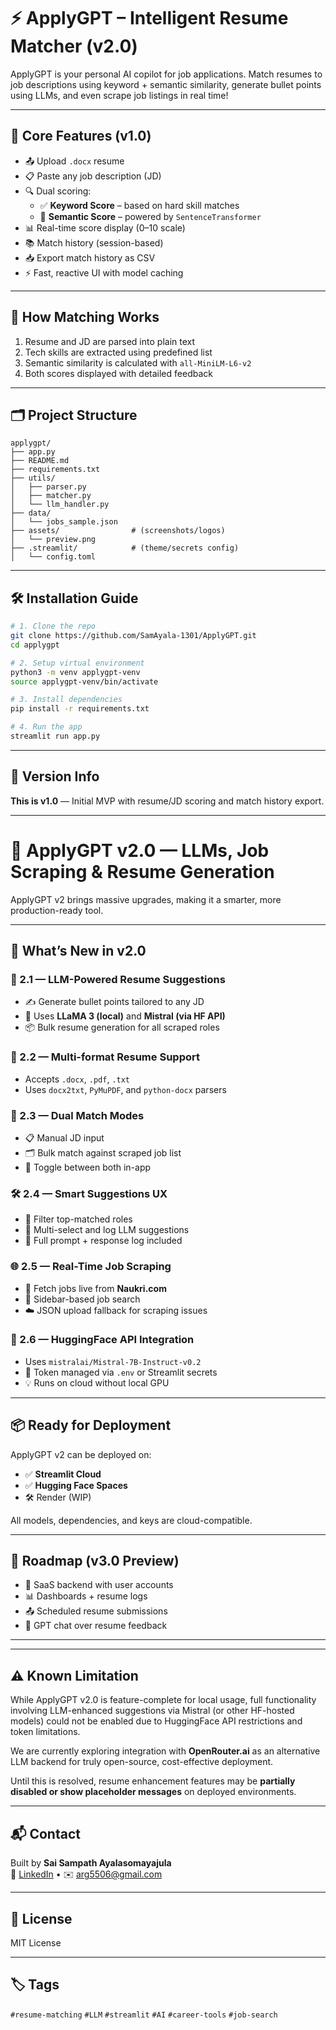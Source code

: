# ⚡ ApplyGPT – Intelligent Resume Matcher (v2.0)

ApplyGPT is your personal AI copilot for job applications. Match resumes to job descriptions using keyword + semantic similarity, generate bullet points using LLMs, and even scrape job listings in real time!

---

## 🌟 Core Features (v1.0)

- 📤 Upload `.docx` resume
- 📋 Paste any job description (JD)
- 🔍 Dual scoring:
  - ✅ **Keyword Score** – based on hard skill matches
  - 🧠 **Semantic Score** – powered by `SentenceTransformer`
- 📊 Real-time score display (0–10 scale)
- 📚 Match history (session-based)
- 📥 Export match history as CSV
- ⚡ Fast, reactive UI with model caching

---

## 🧠 How Matching Works

1. Resume and JD are parsed into plain text
2. Tech skills are extracted using predefined list
3. Semantic similarity is calculated with `all-MiniLM-L6-v2`
4. Both scores displayed with detailed feedback

---

## 🗂️ Project Structure

```
applygpt/
├── app.py
├── README.md
├── requirements.txt
├── utils/
│   ├── parser.py
│   ├── matcher.py
│   └── llm_handler.py
├── data/
│   └── jobs_sample.json
├── assets/                # (screenshots/logos)
│   └── preview.png
├── .streamlit/            # (theme/secrets config)
│   └── config.toml
```

---

## 🛠 Installation Guide

```bash
# 1. Clone the repo
git clone https://github.com/SamAyala-1301/ApplyGPT.git
cd applygpt

# 2. Setup virtual environment
python3 -m venv applygpt-venv
source applygpt-venv/bin/activate

# 3. Install dependencies
pip install -r requirements.txt

# 4. Run the app
streamlit run app.py
```

---

## 📘 Version Info

**This is v1.0** — Initial MVP with resume/JD scoring and match history export.

---

# 🚀 ApplyGPT v2.0 — LLMs, Job Scraping & Resume Generation

ApplyGPT v2 brings massive upgrades, making it a smarter, more production-ready tool.

---

## 🔄 What’s New in v2.0

### 🧠 2.1 — LLM-Powered Resume Suggestions
- ✍️ Generate bullet points tailored to any JD
- 🧠 Uses **LLaMA 3 (local)** and **Mistral (via HF API)**
- 📦 Bulk resume generation for all scraped roles

### 📂 2.2 — Multi-format Resume Support
- Accepts `.docx`, `.pdf`, `.txt`
- Uses `docx2txt`, `PyMuPDF`, and `python-docx` parsers

### 🧮 2.3 — Dual Match Modes
- 📋 Manual JD input
- 🗂 Bulk match against scraped job list
- 🔄 Toggle between both in-app

### 🛠️ 2.4 — Smart Suggestions UX
- 🎯 Filter top-matched roles
- 🧵 Multi-select and log LLM suggestions
- 📜 Full prompt + response log included

### 🌐 2.5 — Real-Time Job Scraping
- 🔎 Fetch jobs live from **Naukri.com**
- 🧾 Sidebar-based job search
- ☁️ JSON upload fallback for scraping issues

### 🤖 2.6 — HuggingFace API Integration
- Uses `mistralai/Mistral-7B-Instruct-v0.2`
- 🔐 Token managed via `.env` or Streamlit secrets
- 💡 Runs on cloud without local GPU

---

## 📦 Ready for Deployment

ApplyGPT v2 can be deployed on:
- ✅ **Streamlit Cloud**
- ✅ **Hugging Face Spaces**
- 🛠️ Render (WIP)

All models, dependencies, and keys are cloud-compatible.

---

## 🧭 Roadmap (v3.0 Preview)

- 🧰 SaaS backend with user accounts
- 📊 Dashboards + resume logs
- 📤 Scheduled resume submissions
- 💬 GPT chat over resume feedback

---

---

## ⚠️ Known Limitation

While ApplyGPT v2.0 is feature-complete for local usage, full functionality involving LLM-enhanced suggestions via Mistral (or other HF-hosted models) could not be enabled due to HuggingFace API restrictions and token limitations.

We are currently exploring integration with **OpenRouter.ai** as an alternative LLM backend for truly open-source, cost-effective deployment.

Until this is resolved, resume enhancement features may be **partially disabled or show placeholder messages** on deployed environments.

---

## 📬 Contact

Built by **Sai Sampath Ayalasomayajula**  
🔗 [LinkedIn](https://www.linkedin.com/in/sampath-ayala/) • ✉️ arg5506@gmail.com

---

## 🪪 License

MIT License

---

## 🏷️ Tags

`#resume-matching` `#LLM` `#streamlit` `#AI` `#career-tools` `#job-search`
